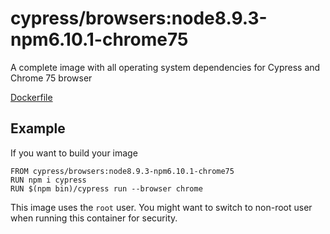 # cypress/browsers:node8.9.3-npm6.10.1-chrome75

A complete image with all operating system dependencies for Cypress and Chrome 75 browser

[Dockerfile](Dockerfile)

## Example

If you want to build your image

```
FROM cypress/browsers:node8.9.3-npm6.10.1-chrome75
RUN npm i cypress
RUN $(npm bin)/cypress run --browser chrome
```

This image uses the `root` user. You might want to switch to non-root
user when running this container for security.

